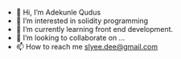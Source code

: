- 👋 Hi, I’m Adekunle Qudus
- 👀 I’m interested in solidity programming
- 🌱 I’m currently learning front end development.
- 💞️ I’m looking to collaborate on ...
- 📫 How to reach me slyee.dee@gmail.com

<!---
Qjay21/Qjay21 is a ✨ special ✨ repository because its `README.md` (this file) appears on your GitHub profile.
You can click the Preview link to take a look at your changes.
--->
